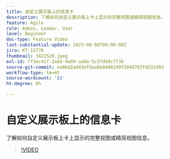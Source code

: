 ```yaml
---
title: 自定义展示板上的信息卡
description: 了解如何自定义展示板上卡上显示的完整视图或精简视图信息。
feature: Agile
role: Admin, Leader, User
level: Beginner
doc-type: Feature Video
last-substantial-update: 2023-08-08T00:00:00Z
jira: KT-13776
thumbnail: 3422520.jpeg
exl-id: ff3ec41f-2a8d-4e09-aa8e-5c57d69cff36
source-git-commit: ea0bd2ad43efdaa6b84d8249f2848783fd531d93
workflow-type: tm+mt
source-wordcount: '52'
ht-degree: 0%

---
```


# 自定义展示板上的信息卡

了解如何自定义展示板上卡上显示的完整视图或精简视图信息。

>[!VIDEO](https://video.tv.adobe.com/v/3422520/?quality=12&learn=on)
